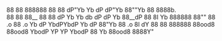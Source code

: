 
88  88 888888 88     88      dP"Yb      Yb        dP  dP"Yb  88""Yb 88     8888b.  
88  88 88__   88     88     dP   Yb      Yb  db  dP  dP   Yb 88__dP 88      8I  Yb 
888888 88""   88  .o 88  .o Yb   dP       YbdPYbdP   Yb   dP 88"Yb  88  .o  8I  dY 
88  88 888888 88ood8 88ood8  YbodP         YP  YP     YbodP  88  Yb 88ood8 8888Y"  

